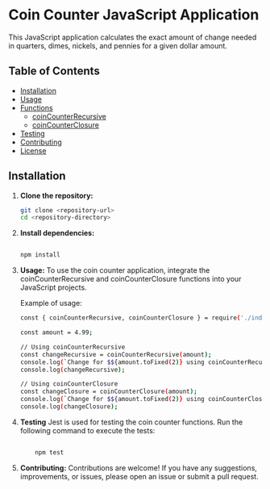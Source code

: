 # Coin Counter JavaScript Application

This JavaScript application calculates the exact amount of change needed in quarters, dimes, nickels, and pennies for a given dollar amount.

## Table of Contents

- [Installation](#installation)
- [Usage](#usage)
- [Functions](#functions)
  - [coinCounterRecursive](#coinCounterRecursive)
  - [coinCounterClosure](#coinCounterClosure)
- [Testing](#testing)
- [Contributing](#contributing)
- [License](#license)

## Installation

1. **Clone the repository:**

   ```bash
   git clone <repository-url>
   cd <repository-directory>


2. **Install dependencies:**


    ```bash  

    npm install


    ```

3. **Usage:**
To use the coin counter application, integrate the coinCounterRecursive and coinCounterClosure functions into your JavaScript projects.

    Example of usage:
    ```bash
    const { coinCounterRecursive, coinCounterClosure } = require('./index');

    const amount = 4.99;

    // Using coinCounterRecursive
    const changeRecursive = coinCounterRecursive(amount);
    console.log(`Change for $${amount.toFixed(2)} using coinCounterRecursive:`);
    console.log(changeRecursive);

    // Using coinCounterClosure
    const changeClosure = coinCounterClosure(amount);
    console.log(`Change for $${amount.toFixed(2)} using coinCounterClosure:`);
    console.log(changeClosure);

    ```

4. **Testing**
    Jest is used for testing the coin counter functions. Run the following command to execute the tests:

    ```bash

        npm test

    ```

5. **Contributing:**
Contributions are welcome! If you have any suggestions, improvements, or issues, please open an issue or submit a pull request.